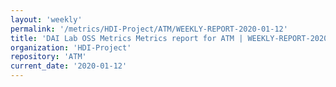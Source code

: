 ```yaml
---
layout: 'weekly'
permalink: '/metrics/HDI-Project/ATM/WEEKLY-REPORT-2020-01-12'
title: 'DAI Lab OSS Metrics Metrics report for ATM | WEEKLY-REPORT-2020-01-12'
organization: 'HDI-Project'
repository: 'ATM'
current_date: '2020-01-12'
---
```

